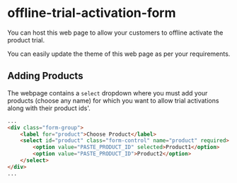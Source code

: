 # offline-trial-activation-form

You can host this web page to allow your customers to offline activate the product trial.

You can easily update the theme of this web page as per your requirements.

## Adding Products

The webpage contains a `select` dropdown where you must add your products (choose any name) for which you want to allow trial activations along with their product ids'.

```html
...
<div class="form-group">
    <label for="product">Choose Product</label>
    <select id="product" class="form-control" name="product" required>
        <option value="PASTE_PRODUCT_ID" selected>Product1</option>
        <option value="PASTE_PRODUCT_ID">Product2</option>
    </select>
</div>
...
```
